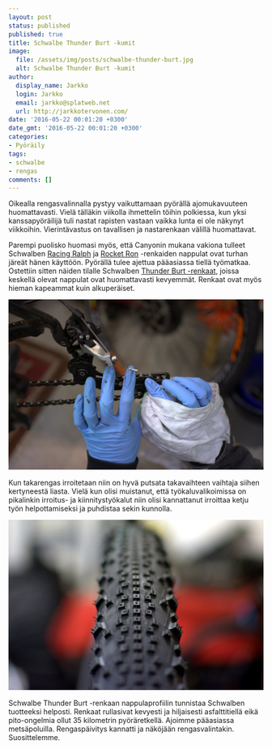```yaml
---
layout: post
status: published
published: true
title: Schwalbe Thunder Burt -kumit
image:
  file: /assets/img/posts/schwalbe-thunder-burt.jpg
  alt: Schwalbe Thunder Burt -kumit
author:
  display_name: Jarkko
  login: Jarkko
  email: jarkko@splatweb.net
  url: http://jarkkotervonen.com/
date: '2016-05-22 00:01:20 +0300'
date_gmt: '2016-05-22 00:01:20 +0300'
categories:
- Pyöräily
tags:
- schwalbe
- rengas
comments: []
---
```

Oikealla rengasvalinnalla pystyy vaikuttamaan pyörällä ajomukavuuteen huomattavasti. Vielä tälläkin viikolla ihmettelin töihin polkiessa, kun yksi kanssapyöräilijä tuli nastat rapisten vastaan vaikka lunta ei ole näkynyt viikkoihin. Vierintävastus on tavallisen ja nastarenkaan välillä huomattavat.

Parempi puolisko huomasi myös, että Canyonin mukana vakiona tulleet Schwalben [Racing Ralph](http://www.schwalbe.com/en/offroad-reader/racing-ralph.html) ja [Rocket Ron](http://www.schwalbe.com/en/offroad-reader/rocket-ron.html) -renkaiden nappulat ovat turhan järeät hänen käyttöön. Pyörällä tulee ajettua pääasiassa tiellä työmatkaa. Ostettiin sitten näiden tilalle Schwalben [Thunder Burt -renkaat](http://www.schwalbe.com/en/offroad-reader/thunder-burt.html), joissa keskellä olevat nappulat ovat huomattavasti kevyemmät. Renkaat ovat myös hieman kapeammat kuin alkuperäiset.

<img src="/assets/img/posts/takavaihtajan-puhdistus.jpg" alt="Takavaihtajan puhdistus" />

Kun takarengas irroitetaan niin on hyvä putsata takavaihteen vaihtaja siihen kertyneestä liasta. Vielä kun olisi muistanut, että työkaluvalikoimissa on pikalinkin irroitus- ja kiinnitystyökalut niin olisi kannattanut irroittaa ketju työn helpottamiseksi ja puhdistaa sekin kunnolla.

<img src="/assets/img/posts/schwalbe-thunder-burt-nappulat.jpg" alt="Schwalbe Thunder Burt -nappulat" />

Schwalbe Thunder Burt -renkaan nappulaprofiilin tunnistaa Schwalben tuotteeksi helposti. Renkaat rullasivat kevyesti ja hiljaisesti asfalttitiellä eikä pito-ongelmia ollut 35 kilometrin pyöräretkellä. Ajoimme pääasiassa metsäpoluilla. Rengaspäivitys kannatti ja näköjään rengasvalintakin. Suosittelemme.
